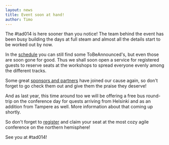 ```yaml
---
layout: news
title: Event soon at hand!
author: Timo
---
```

The #tad014 is here sooner than you notice! The team behind the event has been busy building the days at full steam and almost all the details start to be worked out by now.

In the <a href="/schedule">schedule</a> you can still find some ToBeAnnounced's, but even those are soon gone for good. Thus we shall soon open a service for registered guests to reserve seats at the workshops to spread everyone evenly among the different tracks.

Some great <a href="/sponsors">sponsors and partners</a> have joined our cause again, so don't forget to go check them out and give them the praise they deserve!

And as last year, this time around too we will be offering a free bus round-trip on the conference day for quests arriving from Helsinki and as an addition from Tampere as well. More information about that coming up shortly.

So don't forget to <a href="http://registration.turkuagileday.fi">register</a> and claim your seat at the most cozy agile conference on the northern hemisphere!

See you at #tad014!
